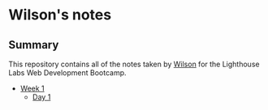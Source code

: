 # Wilson's notes

## Summary 

This repository contains all of the notes taken by [Wilson](https://github.com/wilwong89/) for the Lighthouse Labs Web Development Bootcamp.

* [Week 1](/Week_1)
  * [Day 1](/Week_1/Day_1)

